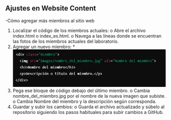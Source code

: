## Ajustes en Website Content
-Cómo agregar más miembros al sitio web
  1.	Localizar el código de los miembros actuales:
      o	Abre el archivo index.html o index_es.html.
      o	Navega a las líneas donde se encuentran las fotos de los miembros actuales del laboratorio.
  2.	Agregar un nuevo miembro:
      *	![Código del miembro](Images/codigo_miembro.jpg)
  3. Pega ese bloque de código debajo del último miembro.
    	o	Cambia nombre_del_miembro.jpg por el nombre de la nueva imagen que subiste.
    	o	Cambia Nombre del miembro y la descripción según corresponda.
  4.	Guardar y subir los cambios:
    o	Guarda el archivo actualizado y súbelo al repositorio siguiendo los pasos habituales para subir cambios a GitHub.
